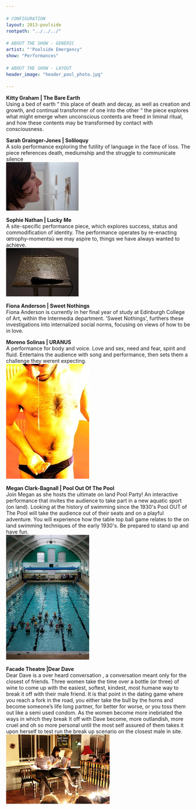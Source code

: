```yaml
---

# CONFIGURATION
layout: 2013-poolside
rootpath: "../../../"

# ABOUT THE SHOW - GENERIC
artist: "'Poolside Emergency"
show: "Performances"

# ABOUT THE SHOW - LAYOUT
header_image: "header_pool_photo.jpg"

---
```


**Kitty Graham | The Bare Earth**    
Using a bed of earth “ this place of death and decay, as well as creation and growth, and continual transformer of one into the other “ the piece explores what might emerge when unconscious contents are freed in liminal ritual, and how these contents may be transformed by contact with consciousness.    

**Sarah Grainger-Jones | Soliloquy**    
A solo performance exploring the futility of language in the face of loss.  The piece references death, mediumship and the struggle to communicate silence    
![Soliloquy](soliloquy.jpg)    

**Sophie Nathan | 	Lucky Me**    
A site-specific performance piece, which explores success, status and commodification of identity. The performance operates by re-enacting œtrophy-momentsù we may aspire to, things we have always wanted to achieve.    
![Sophie Nathan](sophienathan.jpg)    

**Fiona Anderson | Sweet Nothings**    
Fiona Anderson is currently in her final year of study at Edinburgh College of Art, within the Intermedia department.  'Sweet Nothings', furthers these investigations into internalized social norms, focusing on views of how to be in love.    

**Moreno Solinas |	URANUS**    
A performance for body and voice. Love and sex, need and fear, spirit and fluid. Entertains the audience with song and performance, then sets them a challenge they werent expecting.   
 ![Moreno Solinas](uranus.jpg)
 
**Megan Clark-Bagnall | Pool Out Of The Pool**    
Join Megan as she hosts the ultimate on land Pool Party! An interactive performance that invites the audience to take part in a new aquatic sport (on land). Looking at the history of swimming since the 1930's Pool OUT of The Pool will take the audience out of their seats and on a playful adventure. You will experience how the table top ball game relates to the on land swimming techniques of the early 1930's. Be prepared to stand up and have fun.    
![Pool out of the Pool](pool_in_the_pool.jpg)    

**Facade Theatre |Dear Dave**    
Dear Dave is a over heard conversation , a conversation meant only
for the closest of friends. Three women take the time over a bottle
(or three) of wine to come up with the easiest, softest, kindest, most
humane way to break it off with their male friend. It is that point
in the dating game where you reach a fork in the road, you either take
the bull by the horns and become someone’s life long partner, for
better for worse, or you toss them out like a semi used condom. As the
women become more inebriated the ways in which they break It off with
Dave become, more outlandish, more cruel and oh so more personal until
the most self assured of them takes it upon herself to test run the
break up scenario on the closest male in site.    
![Façade Theatre](dear_dave1.jpg)    


    
   
